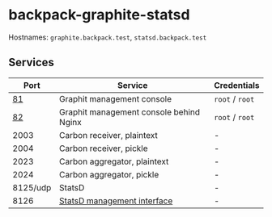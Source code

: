 # backpack-graphite-statsd

Hostnames: `graphite.backpack.test`, `statsd.backpack.test`

## Services

| Port | Service | Credentials
| ---- | ------- | -----------
| [81](http://graphite.backpack.test:81) | Graphit management console | `root` / `root`
| [82](http://graphite.backpack.test:82) | Graphit management console behind Nginx | `root` / `root`
| 2003 | Carbon receiver, plaintext | -
| 2004 | Carbon receiver, pickle | -
| 2023 | Carbon aggregator, plaintext | -
| 2024 | Carbon aggregator, pickle | -
| 8125/udp | StatsD | -
| 8126 | [StatsD management interface](https://github.com/statsd/statsd/blob/master/docs/admin_interface.md) | -
